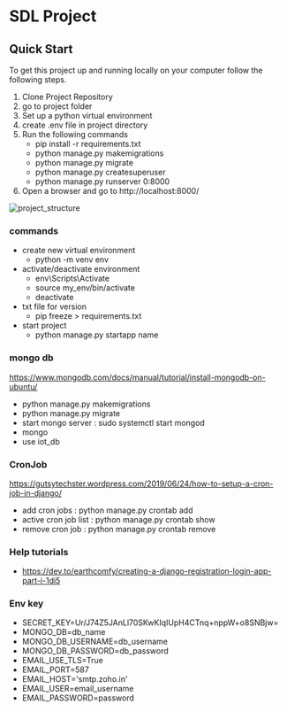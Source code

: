 # SDL Project

## Quick Start

To get this project up and running locally on your computer follow the following steps.

1. Clone Project Repository
2. go to project folder
3. Set up a python virtual environment
4. create .env file in project directory
5. Run the following commands
    - pip install -r requirements.txt
    - python manage.py makemigrations
    - python manage.py migrate
    - python manage.py createsuperuser
    - python manage.py runserver 0:8000
6. Open a browser and go to http://localhost:8000/

![project_structure](https://user-images.githubusercontent.com/25881570/172018369-7c8167d6-cf4e-487b-8e9d-3a1fc51d4e63.png)

### commands

- create new virtual environment
    - python -m venv env
- activate/deactivate environment
    - env\Scripts\Activate
    - source my_env/bin/activate
    - deactivate
- txt file for version
    - pip freeze > requirements.txt
- start project
    - python manage.py startapp name

### mongo db

https://www.mongodb.com/docs/manual/tutorial/install-mongodb-on-ubuntu/

- python manage.py makemigrations
- python manage.py migrate
- start mongo server : sudo systemctl start mongod
- mongo
- use iot_db

### CronJob

https://gutsytechster.wordpress.com/2019/06/24/how-to-setup-a-cron-job-in-django/

- add cron jobs : python manage.py crontab add
- active cron job list : python manage.py crontab show
- remove cron job : python manage.py crontab remove

### Help tutorials

- https://dev.to/earthcomfy/creating-a-django-registration-login-app-part-i-1di5

### Env key

- SECRET_KEY=Ur/J74Z5JAnLl70SKwKIqIUpH4CTnq+nppW+o8SNBjw=
- MONGO_DB=db_name
- MONGO_DB_USERNAME=db_username
- MONGO_DB_PASSWORD=db_password
- EMAIL_USE_TLS=True
- EMAIL_PORT=587
- EMAIL_HOST='smtp.zoho.in'
- EMAIL_USER=email_username
- EMAIL_PASSWORD=password